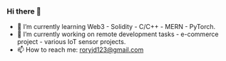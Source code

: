 ### Hi there 👋
- 🌱 I’m currently learning Web3 - Solidity - C/C++ - MERN - PyTorch.
- 🔭 I’m currently working on remote development tasks - e-commerce project - various IoT sensor projects.
- 📫 How to reach me: roryjd123@gmail.com
<!--
**rd123myb/rd123myb** is a ✨ _special_ ✨ repository because its `README.md` (this file) appears on your GitHub profile.

Here are some ideas to get you started:

- 🔭 I’m currently working on ...
- 🌱 I’m currently learning ...
- 👯 I’m looking to collaborate on anything IoT related

- 📫 How to reach me: roryjd123@gmail.com
- 😄 Pronouns: ...
- ⚡ Fun fact: ...
-->
